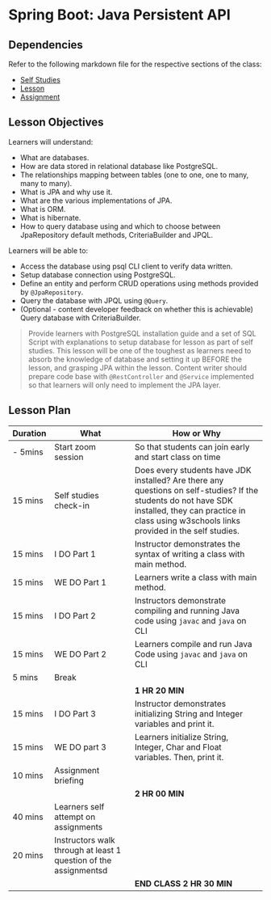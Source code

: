 # Spring Boot: Java Persistent API

## Dependencies

Refer to the following markdown file for the respective sections of the class:
- [Self Studies](./studies.md)
- [Lesson](./lesson.md)
- [Assignment](./assignment.md)

## Lesson Objectives

Learners will understand:
- What are databases.
- How are data stored in relational database like PostgreSQL.
- The relationships mapping between tables (one to one, one to many, many to many).
- What is JPA and why use it.
- What are the various implementations of JPA.
- What is ORM.
- What is hibernate.
- How to query database using and which to choose between JpaRepository default methods, CriteriaBuilder and JPQL. 

Learners will be able to:
- Access the database using psql CLI client to verify data written.
- Setup database connection using PostgreSQL.
- Define an entity and perform CRUD operations using methods provided by `@JpaRepository`.
- Query the database with JPQL using `@Query`. 
- (Optional - content developer feedback on whether this is achievable) Query database with CriteriaBuilder.

> Provide learners with PostgreSQL installation guide and a set of SQL Script with explanations to setup database for lesson as part of self studies.
> This lesson will be one of the toughest as learners need to absorb the knowledge of database and setting it up BEFORE the lesson, and grasping JPA within the lesson.
> Content writer should prepare code base with `@RestController` and `@Service` implemented so that learners will only need to implement the JPA layer.

## Lesson Plan

|Duration|What|How or Why|
|--------|-----|-------|
|- 5mins |Start zoom session|So that students can join early and start class on time|
|15 mins|Self studies check-in|Does every students have JDK installed? Are there any questions on self-studies? If the students do not have SDK installed, they can practice in class using w3schools links provided in the self studies.|
|15 mins|I DO Part 1|Instructor demonstrates the syntax of writing a class with main method.|
|15 mins|WE DO Part 1|Learners write a class with main method.|
|15 mins|I DO Part 2|Instructors demonstrate compiling and running Java code using `javac` and `java` on CLI|
|15 mins|WE DO Part 2|Learners compile and run Java Code using `javac` and `java` on CLI|
|5 mins| Break||
|||**1 HR 20 MIN**|
|15 mins|I DO Part 3| Instructor demonstrates initializing String and Integer variables and print it.|
|15 mins|WE DO part 3| Learners initialize String, Integer, Char and Float variables. Then, print it.|
|10 mins|Assignment briefing|
|||**2 HR 00 MIN**|
|40 mins|Learners self attempt on assignments|
|20 mins|Instructors walk through at least 1 question of the assignmentsd|
|||**END CLASS 2 HR 30 MIN**|

